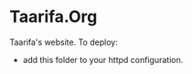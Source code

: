 Taarifa.Org
===========

Taarifa's website. To deploy:

* add this folder to your httpd configuration.

